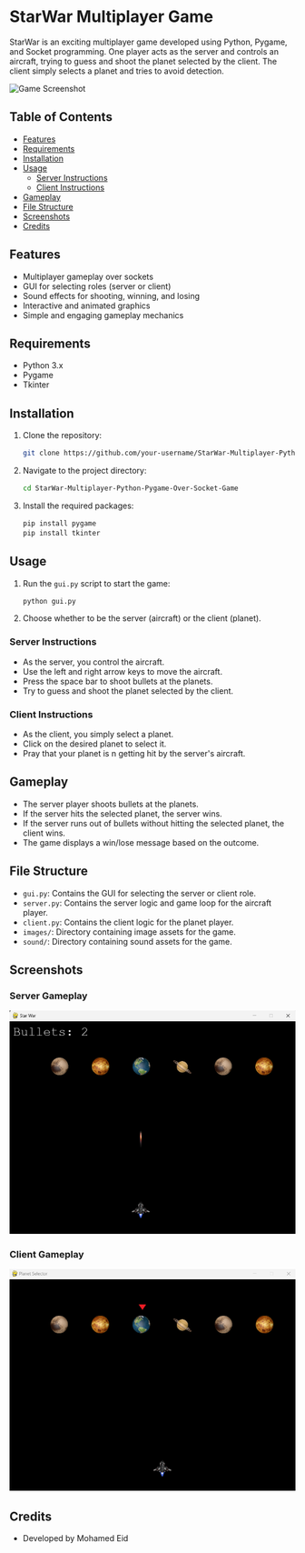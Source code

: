 # StarWar Multiplayer Game

StarWar is an exciting multiplayer game developed using Python, Pygame, and Socket programming. One player acts as the server and controls an aircraft, trying to guess and shoot the planet selected by the client. The client simply selects a planet and tries to avoid detection.

![Game Screenshot](screenshots/gameplay.png)

## Table of Contents
- [Features](#features)
- [Requirements](#requirements)
- [Installation](#installation)
- [Usage](#usage)
  - [Server Instructions](#server-instructions)
  - [Client Instructions](#client-instructions)
- [Gameplay](#gameplay)
- [File Structure](#file-structure)
- [Screenshots](#screenshots)
- [Credits](#credits)

## Features
- Multiplayer gameplay over sockets
- GUI for selecting roles (server or client)
- Sound effects for shooting, winning, and losing
- Interactive and animated graphics
- Simple and engaging gameplay mechanics

## Requirements
- Python 3.x
- Pygame
- Tkinter

## Installation
1. Clone the repository:
    ```sh
    git clone https://github.com/your-username/StarWar-Multiplayer-Python-Pygame-Over-Socket-Game.git
    ```
2. Navigate to the project directory:
    ```sh
    cd StarWar-Multiplayer-Python-Pygame-Over-Socket-Game
    ```
3. Install the required packages:
    ```sh
    pip install pygame
    pip install tkinter
    ```

## Usage
1. Run the `gui.py` script to start the game:
    ```sh
    python gui.py
    ```

2. Choose whether to be the server (aircraft) or the client (planet).

### Server Instructions
- As the server, you control the aircraft.
- Use the left and right arrow keys to move the aircraft.
- Press the space bar to shoot bullets at the planets.
- Try to guess and shoot the planet selected by the client.

### Client Instructions
- As the client, you simply select a planet.
- Click on the desired planet to select it.
- Pray that your planet is n getting hit by the server's aircraft.

## Gameplay
- The server player shoots bullets at the planets.
- If the server hits the selected planet, the server wins.
- If the server runs out of bullets without hitting the selected planet, the client wins.
- The game displays a win/lose message based on the outcome.

## File Structure
- `gui.py`: Contains the GUI for selecting the server or client role.
- `server.py`: Contains the server logic and game loop for the aircraft player.
- `client.py`: Contains the client logic for the planet player.
- `images/`: Directory containing image assets for the game.
- `sound/`: Directory containing sound assets for the game.

## Screenshots


### Server Gameplay
![Server Gameplay](screenshots/server_gameplay.png)

### Client Gameplay
![Client Gameplay](screenshots/client_gameplay.png)



## Credits
- Developed by Mohamed Eid
